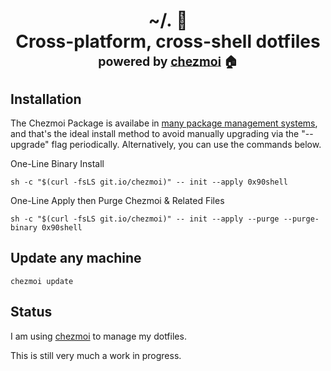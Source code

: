 <h1 align="center">
    <a name="top" title="dotfiles">~/.&nbsp;📂</a><br/>Cross-platform, cross-shell dotfiles<br/> <sup><sub>powered by  <a href="https://www.chezmoi.io/">chezmoi</a> 🏠</sub></sup>
    </h1>

## Installation

The Chezmoi Package is availabe in [many package management systems](https://www.chezmoi.io/install/), and that's the ideal install method to avoid manually upgrading via the "--upgrade" flag periodically. Alternatively, you can use the commands below.

One-Line Binary Install

`sh -c "$(curl -fsLS git.io/chezmoi)" -- init --apply 0x90shell`

One-Line Apply then Purge Chezmoi & Related Files

`sh -c "$(curl -fsLS git.io/chezmoi)" -- init --apply --purge --purge-binary 0x90shell`

## Update any machine

`chezmoi update`

## Status

I am using [chezmoi](https://www.chezmoi.io/) to manage my dotfiles.

This is still very much a work in progress. 
